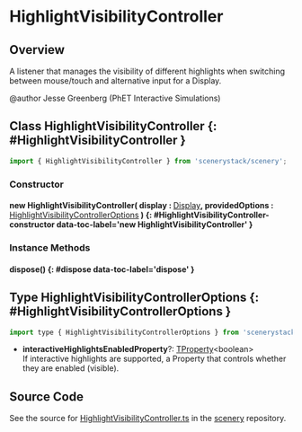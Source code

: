 # HighlightVisibilityController

## Overview

A listener that manages the visibility of different highlights when switching between mouse/touch and alternative
input for a Display.

@author Jesse Greenberg (PhET Interactive Simulations)

## Class HighlightVisibilityController {: #HighlightVisibilityController }


```js
import { HighlightVisibilityController } from 'scenerystack/scenery';
```
### Constructor

#### new HighlightVisibilityController( display : <span style="font-weight: 400;">[Display](../scenery/Display.md)</span>, providedOptions : <span style="font-weight: 400;">[HighlightVisibilityControllerOptions](../scenery/HighlightVisibilityController.md#HighlightVisibilityControllerOptions)</span> ) {: #HighlightVisibilityController-constructor data-toc-label='new HighlightVisibilityController' }

### Instance Methods

#### dispose() {: #dispose data-toc-label='dispose' }



## Type HighlightVisibilityControllerOptions {: #HighlightVisibilityControllerOptions }


```js
import type { HighlightVisibilityControllerOptions } from 'scenerystack/scenery';
```


- **interactiveHighlightsEnabledProperty**?: [TProperty](../axon/TProperty.md)&lt;<span style="color: hsla(calc(var(--md-hue) + 180deg),80%,40%,1);">boolean</span>&gt;
<br>  If interactive highlights are supported, a Property that controls whether they are enabled (visible).




## Source Code

See the source for [HighlightVisibilityController.ts](https://github.com/phetsims/scenery/blob/main/js/accessibility/HighlightVisibilityController.ts) in the [scenery](https://github.com/phetsims/scenery) repository.

